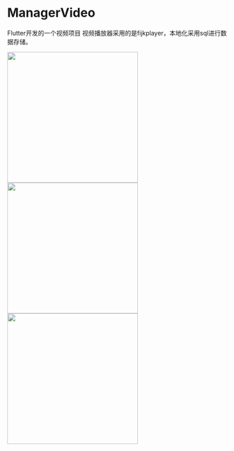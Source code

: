 # ManagerVideo
Flutter开发的一个视频项目
视频播放器采用的是fijkplayer，本地化采用sql进行数据存储。

 <img src="https://user-images.githubusercontent.com/7934078/205209350-94ae0069-f88e-4b82-9030-fadaba2b2f1b.PNG" width="300px"><img src="https://user-images.githubusercontent.com/7934078/205209406-50e7ad06-0b28-481c-9a0a-030d52d620c5.PNG" width="300px"><img src="https://user-images.githubusercontent.com/7934078/205209448-cba31515-a5b7-4b30-a535-6b4b52f2b630.PNG" width="300px">
